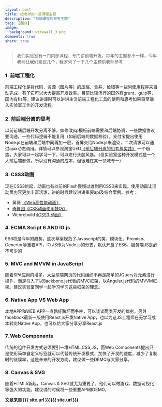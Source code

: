 ```yaml
---
layout: post
title: 给老师的一些课程主题
description: "前端课程的参考主题"
tags: [翻译]
image:
  background: witewall_3.png
comments: true
share: true
---
```



>我们实验室有一门内部课程，专门讲前端开发，每年的主题都不一样，今年老师让我们建议几个，我罗列了一下几个主题供老师参考：

### 1. 前端工程化

前端工程化是将代码、资源（图片等）的压缩、合并、检错等一些列使用程序来自动完成。有了它可以大大提高开发效率。目前比较流行的国外有grunt，gulp等，国内有fis等，建议讲课时可以讲讲主流前端工程化工具的使用和思考如果将至融入实验室工作的开发流程。

### 2. 前后端分离的思考

以前前端后端开发分离不够，如修改jsp模板前端需要和后端协调，一些数据协议要沟通，一些代码逻辑不能复用（如前后端的数据校验）。支付宝提出使用Node.js在前端和后端中间再加一层，首屏交给Node.js来渲染，二次请求可以通过ajax动态调用。详情可以参照淘宝UED[《前后端分离的思考与实践》](http://ued.taobao.org/blog/2014/04/full-stack-development-with-nodejs/)
一个趋势，大家可以一起学习一下，可以进行头脑风暴。（但实验室这种开发模式是一个人前后端都做，所以没有沟通的成本，但很难在某一领域专一）

### 3. CSS3动画

现在CSS3新起，动画也有以前的Flash慢慢过渡到用CSS3来实现。使用动画让活动页内容更加丰富活泼，讲的时候建议讲讲重要api及综合案例。参考：

* 黄薇 [《Web高性能动画》](http://melonhuang.github.io/sharing/slides.html?file=high_performance_animation#/)
* [奇舞团《CSS动画使用技巧》](http://www.75team.com/archives/793)
* Webrebuild [《CSS3 动画》](http://daxue.qq.com/content/content/id/1676)

### 4. ECMA Script 6 AND IO.js

ES6将是今年的趋势，这次草案规范了Javascript的类、模块化、Promise、Genertor等重要API，IO.JS作为Node.js的分支，默认开启了ES6，服务端JS是必不可少的

### 5. MVC and MVVM in JavaScript

随着SPA应用的增多，大型前端网页的代码组织不再是简单的JQuery对元素进行操作，而是引入了以Backbone.js代表的MVC框架，以Angular.js代码的MVVM框架。建议实验室同学一起学习学习这些框架的理念。

### 6. Native App VS Web App

本地APP和WEB APP一直孰好孰坏而争吵，可以谈谈两类开发的优劣。另外facebook最新一版使用React.js开发Native App，也以为这JS工程师在无学习成本转向Native App，也可以给大家分享分享React.js

### 7. Web Components

传统的组件开发方式必须要引一堆HTML,CSS,JS，而Web Components提出只是使用简单自定义标签就可以代替传统开发模式，加快了开发的速度，减少了复制时的错误率，这是未来的开发方向，建议做一些DEMO与大家分享。

### 8. Canvas & SVG

随着HTML5新起，Canvas & SVG就尤为重要了，他们可以做游戏、数据可视化等强大的功能。建议讲的时候将一些重要API和DEMO。



**文章来自 [{{ site.url }}]({{ site.url }})**